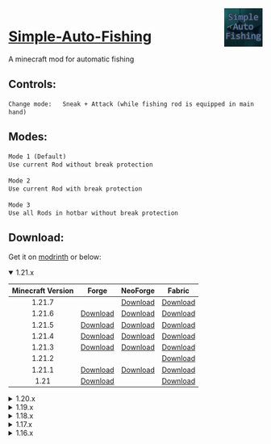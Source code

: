 <img src="https://github.com/Jan-Marvin/simple-auto-fishing/blob/fabric-latest/src/main/resources/assets/simpleautofishing/icon.png" align="right" width="15%" />

# [Simple-Auto-Fishing](https://modrinth.com/mod/simple-auto-fishing)



A minecraft mod for automatic fishing

## Controls:
```
Change mode:   Sneak + Attack (while fishing rod is equipped in main hand)
```
## Modes:
```
Mode 1 (Default)
Use current Rod without break protection

Mode 2
Use current Rod with break protection

Mode 3
Use all Rods in hotbar without break protection 
```
## Download:

Get it on [modrinth](https://modrinth.com/mod/simple-auto-fishing) or below:

<details open>
  <summary>1.21.x</summary>
  
| Minecraft Version  | Forge | NeoForge | Fabric |
| :----: | :----: | :----: | :----: |
| 1.21.7  | | [Download](https://github.com/Jan-Marvin/simple-auto-fishing/releases/download/neoforge-v1.6.8/simpleautofishing-1.6.8.jar) | [Download](https://github.com/Jan-Marvin/simple-auto-fishing/releases/download/fabric-v1.6.8/simpleautofishing-1.6.8.jar)  |
| 1.21.6  | [Download](https://github.com/Jan-Marvin/simple-auto-fishing/releases/download/forge-v1.6.7/simpleautofishing-1.6.7.jar) | [Download](https://github.com/Jan-Marvin/simple-auto-fishing/releases/download/neoforge-v1.6.7/simpleautofishing-1.6.7.jar) | [Download](https://github.com/Jan-Marvin/simple-auto-fishing/releases/download/fabric-v1.6.7/simpleautofishing-1.6.7.jar)  |
| 1.21.5  | [Download](https://github.com/Jan-Marvin/simple-auto-fishing/releases/download/forge-v1.6.6/simpleautofishing-1.6.6.jar)  | [Download](https://github.com/Jan-Marvin/simple-auto-fishing/releases/download/neoforge-v1.6.6/simpleautofishing-1.6.6.jar) | [Download](https://github.com/Jan-Marvin/simple-auto-fishing/releases/download/fabric-v1.6.6/simpleautofishing-1.6.6.jar)  |
| 1.21.4  | [Download](https://github.com/Jan-Marvin/simple-auto-fishing/releases/download/forge-v1.6.5/simpleautofishing-1.6.5.jar)  | [Download](https://github.com/Jan-Marvin/simple-auto-fishing/releases/download/neoforge-v1.6.5/simpleautofishing-1.6.5.jar) | [Download](https://github.com/Jan-Marvin/simple-auto-fishing/releases/download/fabric-v1.6.5/simpleautofishing-1.6.5.jar)  |
| 1.21.3  | [Download](https://github.com/Jan-Marvin/simple-auto-fishing/releases/download/forge-v1.6.4/simpleautofishing-1.6.4.jar)  | [Download](https://github.com/Jan-Marvin/simple-auto-fishing/releases/download/neoforge-v1.6.4/simpleautofishing-1.6.4.jar) | [Download](https://github.com/Jan-Marvin/simple-auto-fishing/releases/download/fabric-v1.6.4/simpleautofishing-1.6.4.jar)  |
| 1.21.2  |   |  | [Download](https://github.com/Jan-Marvin/simple-auto-fishing/releases/download/fabric-v1.6.2/simpleautofishing-1.6.2.jar)  |
| 1.21.1  | [Download](https://github.com/Jan-Marvin/simple-auto-fishing/releases/download/forge-v1.6.1/simpleautofishing-1.6.1.jar)  | [Download](https://github.com/Jan-Marvin/simple-auto-fishing/releases/download/neoforge-v1.6.1/simpleautofishing-1.6.1.jar) | [Download](https://github.com/Jan-Marvin/simple-auto-fishing/releases/download/fabric-v1.6.1/simpleautofishing-1.6.1.jar)  |
| 1.21  | [Download](https://github.com/Jan-Marvin/simple-auto-fishing/releases/download/forge-v1.6.0/simpleautofishing-1.6.0.jar)  |  | [Download](https://github.com/Jan-Marvin/simple-auto-fishing/releases/download/fabric-v1.6.0/simpleautofishing-1.6.0.jar)  |
</details>

<details>
  <summary>1.20.x</summary>
  
| Minecraft Version  | Forge | Fabric |
| :----: | :----: | :----: |
| 1.20.6  |  | [Download](https://github.com/Jan-Marvin/simple-auto-fishing/releases/download/fabric-v1.5.6/simpleautofishing-1.5.6.jar)  |
| 1.20.5  |  | [Download](https://github.com/Jan-Marvin/simple-auto-fishing/releases/download/fabric-v1.5.5/simpleautofishing-1.5.5.jar)  |
| 1.20.4  | [Download](https://github.com/Jan-Marvin/simple-auto-fishing/releases/download/forge-v1.5.4/simpleautofishing-1.5.4.jar) | [Download](https://github.com/Jan-Marvin/simple-auto-fishing/releases/download/fabric-v1.5.4/simpleautofishing-1.5.4.jar)  |
| 1.20.3  | [Download](https://github.com/Jan-Marvin/simple-auto-fishing/releases/download/forge-v1.5.3/simpleautofishing-1.5.3.jar) | [Download](https://github.com/Jan-Marvin/simple-auto-fishing/releases/download/fabric-v1.5.3/simpleautofishing-1.5.3.jar)  |
| 1.20.2  | [Download](https://github.com/Jan-Marvin/simple-auto-fishing/releases/download/forge-v1.5.2/simpleautofishing-1.5.2.jar) | [Download](https://github.com/Jan-Marvin/simple-auto-fishing/releases/download/fabric-v1.5.2/simpleautofishing-fabric-1.5.2.jar)  |
| 1.20.1  | [Download](https://github.com/Jan-Marvin/simple-auto-fishing/releases/download/forge-v1.5.1/simpleautofishing-1.5.1.jar)  | [Download](https://github.com/Jan-Marvin/simple-auto-fishing/releases/download/fabric-v1.5.1/simpleautofishing-fabric-1.5.1.jar)  |
| 1.20  | [Download](https://github.com/Jan-Marvin/simple-auto-fishing/releases/download/forge-v1.5.0/simpleautofishing-1.5.0.jar)  | [Download](https://github.com/Jan-Marvin/simple-auto-fishing/releases/download/fabric-v1.5.0/simpleautofishing-fabric-1.5.0.jar)  |
</details>

<details>
  <summary>1.19.x</summary>
  
| Minecraft Version  | Forge | Fabric |
| :----: | :----: | :----: |
| 1.19  | [Download](https://github.com/Jan-Marvin/simple-auto-fishing/releases/download/forge-v1.3.0/simpleautofishing-forge-1.3.0.jar)  | [Download](https://github.com/Jan-Marvin/simple-auto-fishing/releases/download/fabric-v1.3.0/simpleautofishing-fabric-1.3.0.jar)  |
| 1.19.1  |  [Download](https://github.com/Jan-Marvin/simple-auto-fishing/releases/download/forge-v1.4.0/simpleautofishing-forge-1.4.0.jar) | [Download](https://github.com/Jan-Marvin/simple-auto-fishing/releases/download/fabric-v1.4.0/simpleautofishing-fabric-1.4.0.jar)  |
| 1.19.2  |  [Download](https://github.com/Jan-Marvin/simple-auto-fishing/releases/download/forge-v1.4.1/simpleautofishing-forge-1.4.1.jar) | [Download](https://github.com/Jan-Marvin/simple-auto-fishing/releases/download/fabric-v1.4.1/simpleautofishing-fabric-1.4.1.jar)  |
| 1.19.3  | [Download](https://github.com/Jan-Marvin/simple-auto-fishing/releases/download/forge-v1.4.2/simpleautofishing-forge-1.4.2.jar)  | [Download](https://github.com/Jan-Marvin/simple-auto-fishing/releases/download/fabric-v1.4.2/simpleautofishing-fabric-1.4.2.jar)  |
| 1.19.4  | [Download](https://github.com/Jan-Marvin/simple-auto-fishing/releases/download/forge-v1.4.3/simpleautofishing-forge-1.4.3.jar)  | [Download](https://github.com/Jan-Marvin/simple-auto-fishing/releases/download/fabric-v1.4.3/simpleautofishing-fabric-1.4.3.jar)  |
</details>

<details>
  <summary>1.18.x</summary>
  
| Minecraft Version  | Forge | Fabric |
| :----: | :----: | :----: |
| 1.18.2  | [Download](https://github.com/Jan-Marvin/simple-auto-fishing/releases/download/forge-v1.2.2/simpleautofishing-forge-1.2.2.jar) | [Download](https://github.com/Jan-Marvin/simple-auto-fishing/releases/download/fabric-v1.2.2/simpleautofishing-fabric-1.2.2.jar)  |
| 1.18.1  | [Download](https://github.com/Jan-Marvin/simple-auto-fishing/releases/download/forge-v1.2.1/simpleautofishing-forge-1.2.1.jar)  | [Download](https://github.com/Jan-Marvin/simple-auto-fishing/releases/download/fabric-v1.2.1/simpleautofishing-fabric-1.2.1.jar)  |
| 1.18  | [Download](https://github.com/Jan-Marvin/simple-auto-fishing/releases/download/forge-v1.2.0/simpleautofishing-forge-1.2.0.jar)  | [Download](https://github.com/Jan-Marvin/simple-auto-fishing/releases/download/fabric-v1.2.0/simpleautofishing-fabric-1.2.0.jar)  |
</details>

<details>
  <summary>1.17.x</summary>
  
| Minecraft Version  | Forge | Fabric |
| :----: | :----: | :----: |
| 1.17.1  | [Download](https://github.com/Jan-Marvin/simple-auto-fishing/releases/download/forge-v1.1.0/simpleautofishing-forge-1.1.0.jar)  | [Download](https://github.com/Jan-Marvin/simple-auto-fishing/releases/download/fabric-v1.1.1/simpleautofishing-fabric-1.1.1.jar)  |
| 1.17  |   | [Download](https://github.com/Jan-Marvin/simple-auto-fishing/releases/download/fabric-v1.1.0/simpleautofishing-fabric-1.1.0.jar)  |
</details>

<details>
  <summary>1.16.x</summary>
  
| Minecraft Version  | Forge | Fabric |
| :----: | :----: | :----: |
| 1.16.5  | [Download](https://github.com/Jan-Marvin/simple-auto-fishing/releases/download/forge-v1.0.6/simpleautofishing-forge-1.0.6.jar)  | [Download](https://github.com/Jan-Marvin/simple-auto-fishing/releases/download/fabric-v1.0.5/simpleautofishing-fabric-1.0.5.jar)  |
| 1.16.4  | [Download](https://github.com/Jan-Marvin/simple-auto-fishing/releases/download/forge-v1.0.5/simpleautofishing-forge-1.0.5.jar)  | [Download](https://github.com/Jan-Marvin/simple-auto-fishing/releases/download/fabric-v1.0.4/simpleautofishing-fabric-1.0.4.jar)  |
| 1.16.3  | [Download](https://github.com/Jan-Marvin/simple-auto-fishing/releases/download/forge-v1.0.2/simpleautofishing-forge-1.0.2.jar)  | [Download](https://github.com/Jan-Marvin/simple-auto-fishing/releases/download/fabric-v1.0.2/simpleautofishing-fabric-1.0.2.jar)  |
| 1.16.2  | [Download](https://github.com/Jan-Marvin/simple-auto-fishing/releases/download/forge-v1.0.1/simpleautofishing-forge-1.0.1.jar)  | [Download](https://github.com/Jan-Marvin/simple-auto-fishing/releases/download/fabric-v1.0.1/simpleautofishing-fabric-1.0.1.jar)  |
</details>
